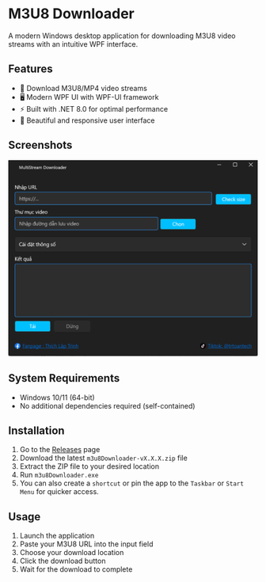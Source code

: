 # M3U8 Downloader

A modern Windows desktop application for downloading M3U8 video streams with an intuitive WPF interface.

## Features

- 🎥 Download M3U8/MP4 video streams
- 🖥️ Modern WPF UI with WPF-UI framework
- ⚡ Built with .NET 8.0 for optimal performance
- 🎨 Beautiful and responsive user interface

## Screenshots
![GUI App](Resource/Image/appScreenshot.png)

## System Requirements

- Windows 10/11 (64-bit)
- No additional dependencies required (self-contained)

## Installation
1. Go to the [Releases](https://github.com/Akai1Shuichi/m3u8downloader/releases) page
2. Download the latest `m3u8Downloader-vX.X.X.zip` file
3. Extract the ZIP file to your desired location
4. Run `m3u8Downloader.exe`
5. You can also create a `shortcut` or pin the app to the `Taskbar` or `Start Menu` for quicker access.

## Usage
1. Launch the application
2. Paste your M3U8 URL into the input field
3. Choose your download location
4. Click the download button
5. Wait for the download to complete